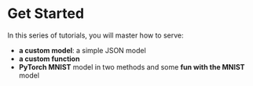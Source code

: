 # Get Started

In this series of tutorials, you will master how to serve:

- **a custom model**: a simple JSON model
- **a custom function**
- **PyTorch MNIST** model in two methods and some **fun with the MNIST** model
